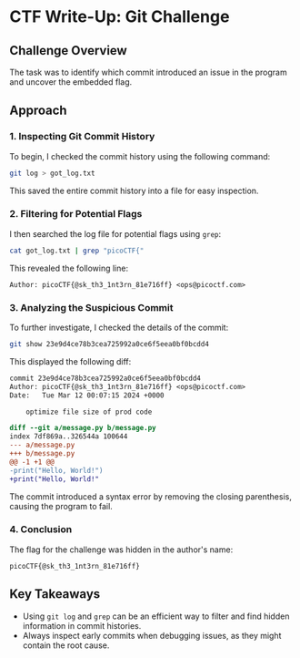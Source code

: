 # CTF Write-Up: Git Challenge

## Challenge Overview
The task was to identify which commit introduced an issue in the program and uncover the embedded flag.

## Approach

### 1. **Inspecting Git Commit History**
To begin, I checked the commit history using the following command:

```bash
git log > got_log.txt
```

This saved the entire commit history into a file for easy inspection.

### 2. **Filtering for Potential Flags**
I then searched the log file for potential flags using `grep`:

```bash
cat got_log.txt | grep "picoCTF{"
```

This revealed the following line:

```
Author: picoCTF{@sk_th3_1nt3rn_81e716ff} <ops@picoctf.com>
```

### 3. **Analyzing the Suspicious Commit**
To further investigate, I checked the details of the commit:

```bash
git show 23e9d4ce78b3cea725992a0ce6f5eea0bf0bcdd4
```

This displayed the following diff:

```diff
commit 23e9d4ce78b3cea725992a0ce6f5eea0bf0bcdd4
Author: picoCTF{@sk_th3_1nt3rn_81e716ff} <ops@picoctf.com>
Date:   Tue Mar 12 00:07:15 2024 +0000

    optimize file size of prod code

diff --git a/message.py b/message.py
index 7df869a..326544a 100644
--- a/message.py
+++ b/message.py
@@ -1 +1 @@
-print("Hello, World!")
+print("Hello, World!"
```

The commit introduced a syntax error by removing the closing parenthesis, causing the program to fail.

### 4. **Conclusion**
The flag for the challenge was hidden in the author's name:

```
picoCTF{@sk_th3_1nt3rn_81e716ff}
```

## Key Takeaways
- Using `git log` and `grep` can be an efficient way to filter and find hidden information in commit histories.
- Always inspect early commits when debugging issues, as they might contain the root cause.
